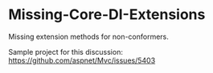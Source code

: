 # Missing-Core-DI-Extensions
Missing extension methods for non-conformers.

Sample project for this discussion: https://github.com/aspnet/Mvc/issues/5403
